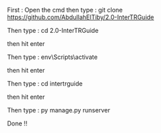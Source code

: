 First :
Open the cmd then type :
git clone https://github.com/AbdullahElTiby/2.0-InterTRGuide

Then type :
cd 2.0-InterTRGuide

then hit enter

Then type :
env\Scripts\activate

then hit enter

Then type :
cd intertrguide

then hit enter

Then type :
py manage.py runserver

Done !!
